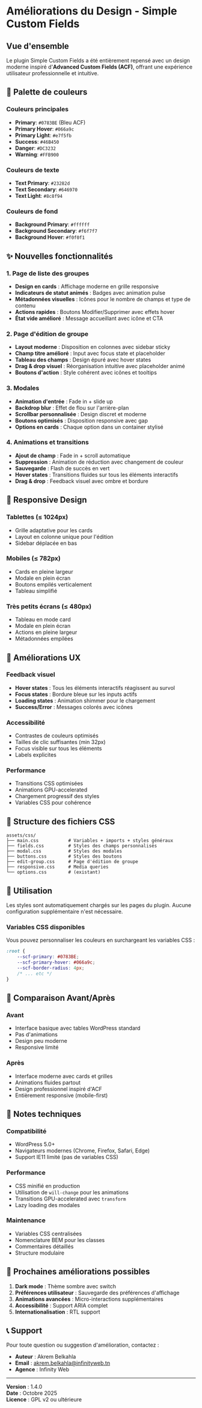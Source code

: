 # Améliorations du Design - Simple Custom Fields

## Vue d'ensemble

Le plugin Simple Custom Fields a été entièrement repensé avec un design moderne inspiré d'**Advanced Custom Fields (ACF)**, offrant une expérience utilisateur professionnelle et intuitive.

## 🎨 Palette de couleurs

### Couleurs principales
- **Primary**: `#0783BE` (Bleu ACF)
- **Primary Hover**: `#066a9c`
- **Primary Light**: `#e7f5fb`
- **Success**: `#46B450`
- **Danger**: `#DC3232`
- **Warning**: `#FFB900`

### Couleurs de texte
- **Text Primary**: `#23282d`
- **Text Secondary**: `#646970`
- **Text Light**: `#8c8f94`

### Couleurs de fond
- **Background Primary**: `#ffffff`
- **Background Secondary**: `#f6f7f7`
- **Background Hover**: `#f0f0f1`

## ✨ Nouvelles fonctionnalités

### 1. Page de liste des groupes
- **Design en cards** : Affichage moderne en grille responsive
- **Indicateurs de statut animés** : Badges avec animation pulse
- **Métadonnées visuelles** : Icônes pour le nombre de champs et type de contenu
- **Actions rapides** : Boutons Modifier/Supprimer avec effets hover
- **État vide amélioré** : Message accueillant avec icône et CTA

### 2. Page d'édition de groupe
- **Layout moderne** : Disposition en colonnes avec sidebar sticky
- **Champ titre amélioré** : Input avec focus state et placeholder
- **Tableau des champs** : Design épuré avec hover states
- **Drag & drop visuel** : Réorganisation intuitive avec placeholder animé
- **Boutons d'action** : Style cohérent avec icônes et tooltips

### 3. Modales
- **Animation d'entrée** : Fade in + slide up
- **Backdrop blur** : Effet de flou sur l'arrière-plan
- **Scrollbar personnalisée** : Design discret et moderne
- **Boutons optimisés** : Disposition responsive avec gap
- **Options en cards** : Chaque option dans un container stylisé

### 4. Animations et transitions
- **Ajout de champ** : Fade in + scroll automatique
- **Suppression** : Animation de réduction avec changement de couleur
- **Sauvegarde** : Flash de succès en vert
- **Hover states** : Transitions fluides sur tous les éléments interactifs
- **Drag & drop** : Feedback visuel avec ombre et bordure

## 📱 Responsive Design

### Tablettes (≤ 1024px)
- Grille adaptative pour les cards
- Layout en colonne unique pour l'édition
- Sidebar déplacée en bas

### Mobiles (≤ 782px)
- Cards en pleine largeur
- Modale en plein écran
- Boutons empilés verticalement
- Tableau simplifié

### Très petits écrans (≤ 480px)
- Tableau en mode card
- Modale en plein écran
- Actions en pleine largeur
- Métadonnées empilées

## 🎯 Améliorations UX

### Feedback visuel
- **Hover states** : Tous les éléments interactifs réagissent au survol
- **Focus states** : Bordure bleue sur les inputs actifs
- **Loading states** : Animation shimmer pour le chargement
- **Success/Error** : Messages colorés avec icônes

### Accessibilité
- Contrastes de couleurs optimisés
- Tailles de clic suffisantes (min 32px)
- Focus visible sur tous les éléments
- Labels explicites

### Performance
- Transitions CSS optimisées
- Animations GPU-accelerated
- Chargement progressif des styles
- Variables CSS pour cohérence

## 📁 Structure des fichiers CSS

```
assets/css/
├── main.css           # Variables + imports + styles généraux
├── fields.css         # Styles des champs personnalisés
├── modal.css          # Styles des modales
├── buttons.css        # Styles des boutons
├── edit-group.css     # Page d'édition de groupe
├── responsive.css     # Media queries
└── options.css        # (existant)
```

## 🚀 Utilisation

Les styles sont automatiquement chargés sur les pages du plugin. Aucune configuration supplémentaire n'est nécessaire.

### Variables CSS disponibles

Vous pouvez personnaliser les couleurs en surchargeant les variables CSS :

```css
:root {
    --scf-primary: #0783BE;
    --scf-primary-hover: #066a9c;
    --scf-border-radius: 4px;
    /* ... etc */
}
```

## 🎨 Comparaison Avant/Après

### Avant
- Interface basique avec tables WordPress standard
- Pas d'animations
- Design peu moderne
- Responsive limité

### Après
- Interface moderne avec cards et grilles
- Animations fluides partout
- Design professionnel inspiré d'ACF
- Entièrement responsive (mobile-first)

## 📝 Notes techniques

### Compatibilité
- WordPress 5.0+
- Navigateurs modernes (Chrome, Firefox, Safari, Edge)
- Support IE11 limité (pas de variables CSS)

### Performance
- CSS minifié en production
- Utilisation de `will-change` pour les animations
- Transitions GPU-accelerated avec `transform`
- Lazy loading des modales

### Maintenance
- Variables CSS centralisées
- Nomenclature BEM pour les classes
- Commentaires détaillés
- Structure modulaire

## 🔄 Prochaines améliorations possibles

1. **Dark mode** : Thème sombre avec switch
2. **Préférences utilisateur** : Sauvegarde des préférences d'affichage
3. **Animations avancées** : Micro-interactions supplémentaires
4. **Accessibilité** : Support ARIA complet
5. **Internationalisation** : RTL support

## 📞 Support

Pour toute question ou suggestion d'amélioration, contactez :
- **Auteur** : Akrem Belkahla
- **Email** : akrem.belkahla@infinityweb.tn
- **Agence** : Infinity Web

---

**Version** : 1.4.0  
**Date** : Octobre 2025  
**Licence** : GPL v2 ou ultérieure
